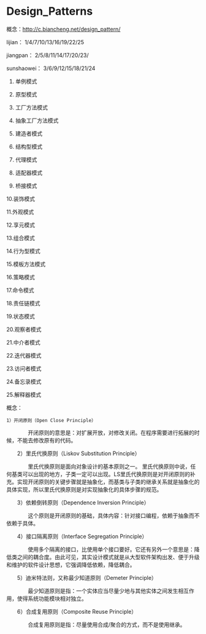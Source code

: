 # Design_Patterns

概念：http://c.biancheng.net/design_pattern/

lijian：     1/4/7/10/13/16/19/22/25

jiangpan：   2/5/8/11/14/17/20/23/

sunshaowei： 3/6/9/12/15/18/21/24

1. 单例模式

2. 原型模式

3. 工厂方法模式

4. 抽象工厂方法模式

5. 建造者模式

6. 结构型模式

7. 代理模式

8. 适配器模式

9. 桥接模式

10.装饰模式

11.外观模式

12.享元模式

13.组合模式

14.行为型模式

15.模板方法模式

16.策略模式

17.命令模式

18.责任链模式

19.状态模式

20.观察者模式

21.中介者模式

22.迭代器模式

23.访问者模式

24.备忘录模式

25.解释器模式

概念：

    1）开闭原则（Open Close Principle）

　　　　开闭原则的意思是：对扩展开放，对修改关闭。在程序需要进行拓展的时候，不能去修改原有的代码。

　　2）里氏代换原则（Liskov Substitution Principle）

　　　　里氏代换原则是面向对象设计的基本原则之一。 里氏代换原则中说，任何基类可以出现的地方，子类一定可以出现。LS里氏代换原则是对开闭原则的补充。实现开闭原则的关键步骤就是抽象化，而基类与子类的继承关系就是抽象化的具体实现，所以里氏代换原则是对实现抽象化的具体步骤的规范。

　　3）依赖倒转原则（Dependence Inversion Principle）

　　　　这个原则是开闭原则的基础，具体内容：针对接口编程，依赖于抽象而不依赖于具体。

　　4）接口隔离原则（Interface Segregation Principle）

　　　　使用多个隔离的接口，比使用单个接口要好。它还有另外一个意思是：降低类之间的耦合度。由此可见，其实设计模式就是从大型软件架构出发、便于升级和维护的软件设计思想，它强调降低依赖，降低耦合。

　　5）迪米特法则，又称最少知道原则（Demeter Principle）

　　　　最少知道原则是指：一个实体应当尽量少地与其他实体之间发生相互作用，使得系统功能模块相对独立。

　　6）合成复用原则（Composite Reuse Principle）

　　　　合成复用原则是指：尽量使用合成/聚合的方式，而不是使用继承。



